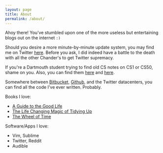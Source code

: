 ```yaml
---
layout: page
title: About
permalink: /about/
---
```


Ahoy there! You've stumbled upon one of the more useless but entertaining blogs out on the internet `:)`

Should you desire a more minute-by-minute update system, you may find me on Twitter [here](https://twitter.com/chander).
Before you ask, I did indeed have a battle to the death with all the other Chander's to get Twitter supremacy.

If you're a Dartmouth student trying to find old CS notes on CS1 or CS50, shame on you.
Also, you can find them [here](https://cs1.notablog.xyz/) and [here](https://cs50.notablog.xyz/).

Somewhere between [Bitbucket](https://bitbucket.org/dashboard/overview), [Github](https://github.com/hardlyHacking), and the Twitter datacenters, you can find all the code I've ever written. Probably.

Books I love:
* [A Guide to the Good Life](https://www.amazon.com/Guide-Good-Life-Ancient-Stoic/dp/1522632735)
* [The Life Changing Magic of Tidying Up](https://www.amazon.com/Life-Changing-Magic-Tidying-Decluttering-Organizing/dp/1607747308)
* [The Wheel of Time](https://www.amazon.com/Wheel-Time-14-Book/dp/B00VZIF6VO)

Software/Apps I love:
* Vim, Sublime
* Twitter, Reddit
* Audible